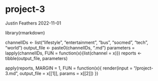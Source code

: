 project-3
================
Justin Feathers
2022-11-01

library(rmarkdown)

channelIDs \<- list(“lifestyle”, “entertainment”, “bus”, “socmed”,
“tech”, “world”) output_file \<- paste0(channelIDs, “.md”) parameters
= lapply(channelIDs, FUN = function(x){list(channel = x)}) reports \<-
tibble(output_file, parameters)

apply(reports, MARGIN = 1, FUN = function(x){ render(input =
“/project-3.md”, output_file = x\[\[1\]\], params = x\[\[2\]\]) })
 